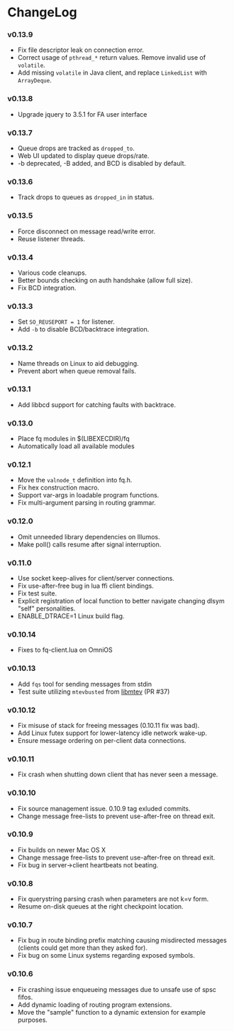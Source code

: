 # ChangeLog

### v0.13.9

* Fix file descriptor leak on connection error.
* Correct usage of `pthread_*` return values. Remove invalid use of `volatile`.
* Add missing `volatile` in Java client, and replace `LinkedList` with
  `ArrayDeque`.

### v0.13.8

* Upgrade jquery to 3.5.1 for FA user interface

### v0.13.7

 * Queue drops are tracked as `dropped_to`.
 * Web UI updated to display queue drops/rate.
 * -b deprecated, -B added, and BCD is disabled by default.

### v0.13.6

 * Track drops to queues as `dropped_in` in status.

### v0.13.5

 * Force disconnect on message read/write error.
 * Reuse listener threads.

### v0.13.4

 * Various code cleanups.
 * Better bounds checking on auth handshake (allow full size).
 * Fix BCD integration.

### v0.13.3

 * Set `SO_REUSEPORT = 1` for listener.
 * Add `-b` to disable BCD/backtrace integration.

### v0.13.2

 * Name threads on Linux to aid debugging.
 * Prevent abort when queue removal fails.

### v0.13.1

 * Add libbcd support for catching faults with backtrace.

### v0.13.0

 * Place fq modules in $(LIBEXECDIR)/fq
 * Automatically load all available modules

### v0.12.1

 * Move the `valnode_t` definition into fq.h.
 * Fix hex construction macro.
 * Support var-args in loadable program functions.
 * Fix multi-argument parsing in routing grammar.

### v0.12.0

 * Omit unneeded library dependencies on Illumos.
 * Make poll() calls resume after signal interruption.

### v0.11.0

 * Use socket keep-alives for client/server connections.
 * Fix use-after-free bug in lua ffi client bindings.
 * Fix test suite.
 * Explicit registration of local function to better navigate
   changing dlsym "self" personalities.
 * ENABLE_DTRACE=1 Linux build flag.

### v0.10.14

 * Fixes to fq-client.lua on OmniOS

### v0.10.13

 * Add `fqs` tool for sending messages from stdin
 * Test suite utilizing `mtevbusted` from
   [libmtev](https://github.com/circonus-labs/libmtev/) (PR #37)

### v0.10.12

 * Fix misuse of stack for freeing messages (0.10.11 fix was bad).
 * Add Linux futex support for lower-latency idle network wake-up.
 * Ensure message ordering on per-client data connections.

### v0.10.11

 * Fix crash when shutting down client that has never seen a message.

### v0.10.10

 * Fix source management issue. 0.10.9 tag exluded commits.
 * Change message free-lists to prevent use-after-free on thread exit.

### v0.10.9

 * Fix builds on newer Mac OS X
 * Change message free-lists to prevent use-after-free on thread exit.
 * Fix bug in server->client heartbeats not beating.

### v0.10.8

 * Fix querystring parsing crash when parameters are not k=v form.
 * Resume on-disk queues at the right checkpoint location.

### v0.10.7

 * Fix bug in route binding prefix matching causing misdirected messages
   (clients could get more than they asked for).
 * Fix bug on some Linux systems regarding exposed symbols.

### v0.10.6

 * Fix crashing issue enqueueing messages due to unsafe use of spsc fifos.
 * Add dynamic loading of routing program extensions.
 * Move the "sample" function to a dynamic extension for example purposes.

